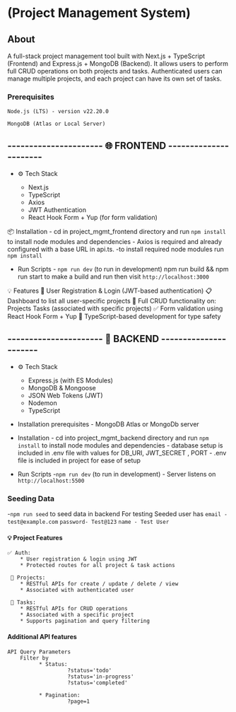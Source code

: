 
# (Project Management System)
## About

A full-stack project management tool built with Next.js + TypeScript (Frontend) and Express.js + MongoDB (Backend).
It allows users to perform full CRUD operations on both projects and tasks. Authenticated users can manage multiple projects, and each project can have its own set of tasks.

### Prerequisites

    Node.js (LTS) - version v22.20.0

    MongoDB (Atlas or Local Server)

##  ---------------------- 🌐 FRONTEND ----------------------


* ⚙️ Tech Stack
  
     * Next.js
     * TypeScript
     * Axios
     * JWT Authentication
     * React Hook Form + Yup (for form validation)
    
📦 Installation - cd in project_mgmt_frontend directory and run `npm install` to install node modules and dependencies
                - Axios is required and already configured with a base URL in api.ts.
                -to install required node modules run `npm install`

- Run Scripts - `npm run dev` (to run in development)
                npm run build && npm run start to make a build and run 
                      then visit  `http://localhost:3000`

💡 Features 
            🔐 User Registration & Login (JWT-based authentication)
            📋 Dashboard to list all user-specific projects
            🧩 Full CRUD functionality on:
                Projects
                Tasks (associated with specific projects)
            ✅ Form validation using React Hook Form + Yup
            🔧 TypeScript-based development for type safety


## ---------------------- 🚀 BACKEND ----------------------


* ⚙️ Tech Stack

   * Express.js (with ES Modules)
   * MongoDB & Mongoose
   * JSON Web Tokens (JWT)
   * Nodemon
   * TypeScript
  

- Installation prerequisites - MongoDB Atlas or MongoDb server

- Installation - cd into project_mgmt_backend directory and run `npm install` to install node modules and dependencies
               - database setup is included in .env file with values for DB_URI, JWT_SECRET , PORT
               - .env file is included in project for ease of setup 

- Run Scripts  -`npm run dev` (to run in development)
               - Server listens on `http://localhost:5500`

 ### Seeding Data
 -`npm run seed` to seed data in backend 
                For testing
                Seeded user has `email - test@example.com` `password- Test@123` `name - Test User`
                
#### 💡 Project Features
    ✅ Auth: 
        * User registration & login using JWT
        * Protected routes for all project & task actions

     📁 Projects:
        * RESTful APIs for create / update / delete / view
        * Associated with authenticated user
  
     📌 Tasks:
        * RESTful APIs for CRUD operations
        * Associated with a specific project
        * Supports pagination and query filtering

 
 ####  Additional API features
    API Query Parameters 
        Filter by 
              * Status:
                       ?status='todo'
                       ?status='in-progress'
                       ?status='completed'
                       
              * Pagination:
                       ?page=1     


